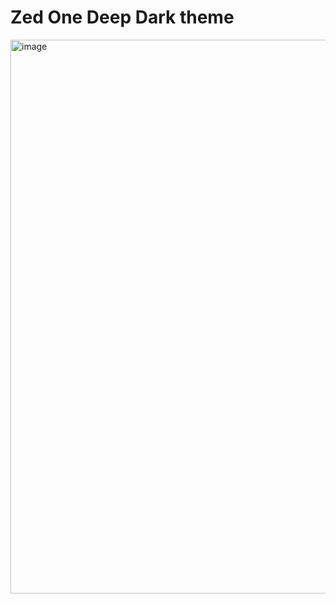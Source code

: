 # Zed One Deep Dark theme

<img width="1313" height="886" alt="image" src="https://github.com/user-attachments/assets/1425d38f-000c-4ee5-8d53-455883be90a7" />
